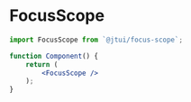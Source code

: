 # FocusScope

```jsx
import FocusScope from `@jtui/focus-scope`;

function Component() {
	return (
		<FocusScope />
	);
}
```
